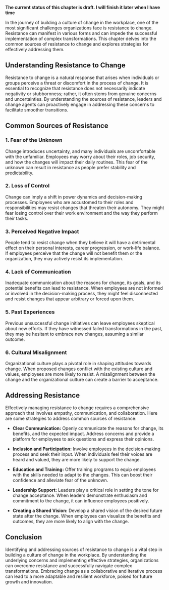 **The current status of this chapter is draft. I will finish it later when I have time**

In the journey of building a culture of change in the workplace, one of the most significant challenges organizations face is resistance to change. Resistance can manifest in various forms and can impede the successful implementation of complex transformations. This chapter delves into the common sources of resistance to change and explores strategies for effectively addressing them.

Understanding Resistance to Change
----------------------------------

Resistance to change is a natural response that arises when individuals or groups perceive a threat or discomfort in the process of change. It is essential to recognize that resistance does not necessarily indicate negativity or stubbornness; rather, it often stems from genuine concerns and uncertainties. By understanding the sources of resistance, leaders and change agents can proactively engage in addressing these concerns to facilitate smoother transitions.

Common Sources of Resistance
----------------------------

### 1. **Fear of the Unknown**

Change introduces uncertainty, and many individuals are uncomfortable with the unfamiliar. Employees may worry about their roles, job security, and how the changes will impact their daily routines. This fear of the unknown can result in resistance as people prefer stability and predictability.

### 2. **Loss of Control**

Change can imply a shift in power dynamics and decision-making processes. Employees who are accustomed to their roles and responsibilities may resist changes that threaten their autonomy. They might fear losing control over their work environment and the way they perform their tasks.

### 3. **Perceived Negative Impact**

People tend to resist change when they believe it will have a detrimental effect on their personal interests, career progression, or work-life balance. If employees perceive that the change will not benefit them or the organization, they may actively resist its implementation.

### 4. **Lack of Communication**

Inadequate communication about the reasons for change, its goals, and its potential benefits can lead to resistance. When employees are not informed or involved in the decision-making process, they might feel disconnected and resist changes that appear arbitrary or forced upon them.

### 5. **Past Experiences**

Previous unsuccessful change initiatives can leave employees skeptical about new efforts. If they have witnessed failed transformations in the past, they may be hesitant to embrace new changes, assuming a similar outcome.

### 6. **Cultural Misalignment**

Organizational culture plays a pivotal role in shaping attitudes towards change. When proposed changes conflict with the existing culture and values, employees are more likely to resist. A misalignment between the change and the organizational culture can create a barrier to acceptance.

Addressing Resistance
---------------------

Effectively managing resistance to change requires a comprehensive approach that involves empathy, communication, and collaboration. Here are some strategies to address common sources of resistance:

* **Clear Communication:** Openly communicate the reasons for change, its benefits, and the expected impact. Address concerns and provide a platform for employees to ask questions and express their opinions.

* **Inclusion and Participation:** Involve employees in the decision-making process and seek their input. When individuals feel their voices are heard and valued, they are more likely to support the change.

* **Education and Training:** Offer training programs to equip employees with the skills needed to adapt to the changes. This can boost their confidence and alleviate fear of the unknown.

* **Leadership Support:** Leaders play a critical role in setting the tone for change acceptance. When leaders demonstrate enthusiasm and commitment to the change, it can influence employees positively.

* **Creating a Shared Vision:** Develop a shared vision of the desired future state after the change. When employees can visualize the benefits and outcomes, they are more likely to align with the change.

Conclusion
----------

Identifying and addressing sources of resistance to change is a vital step in building a culture of change in the workplace. By understanding the underlying concerns and implementing effective strategies, organizations can overcome resistance and successfully navigate complex transformations. Embracing change as a collaborative and iterative process can lead to a more adaptable and resilient workforce, poised for future growth and innovation.
